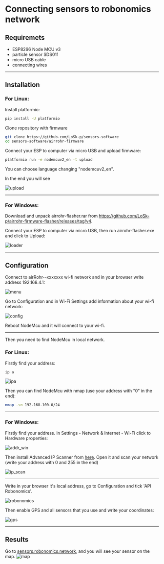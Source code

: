 # Connecting sensors to robonomics network
## Requiremets
* ESP8266 Node MCU v3
* particle sensor SDS011
* micro USB cable
* connecting wires
---
## Installation
### For Linux:
Install platformio:
```bash
pip install -U platformio
```
Clone ropository with firmware
```bash
git clone https://github.com/LoSk-p/sensors-software
cd sensors-software/airrohr-firmware
```
Connect your ESP to computer via micro USB and upload firmware:
```bash
platformio run -e nodemcuv2_en -t upload
```
You can choose language changing "nodemcuv2_en".

In the end you will see

![upload](https://github.com/LoSk-p/media/blob/master/esp/upload.jpg)

---
### For Windows:
Download and unpack airrohr-flasher.rar from https://github.com/LoSk-p/airrohr-firmware-flasher/releases/tag/v4.

Connect your ESP to computer via micro USB, then run airrohr-flasher.exe and click to Upload:

![loader](https://github.com/LoSk-p/media/blob/master/loader.PNG)

---
## Configuration
Connect to airRohr--xxxxxxx wi-fi network and in your browser write address 192.168.4.1:

![menu](https://github.com/LoSk-p/media/blob/master/esp/menu1.jpg)

Go to Configuration and in Wi-Fi Settings add information about your wi-fi network:

![config](https://github.com/LoSk-p/media/blob/master/esp/config.png)

Reboot NodeMcu and it will connect to your wi-fi.

---
Then you need to find NodeMcu in local network.
### For Linux:
Firstly find your address:
```bash
ip a
```

![ipa](https://github.com/LoSk-p/media/blob/master/esp/ipa.jpg)

Then you can find NodeMcu with nmap (use your address with "0" in the end):
```bash
nmap -sn 192.168.100.0/24
```

---
### For Windows:
Firstly find your address. In Settings - Network & Internet - Wi-Fi click to Hardware properties:

![addr_win](https://github.com/LoSk-p/media/blob/master/addr.PNG)

Then install Advanced IP Scanner from [here](https://www.advanced-ip-scanner.com/ru/). Open it and scan your network (write your address with 0 and 255 in the end)

![ip_scan](https://github.com/LoSk-p/media/blob/master/ipscan.PNG)

---

Write in your browser it's local address, go to Configuration and tick 'API Robonomics'. 

![robonomics](https://github.com/LoSk-p/media/blob/master/esp/APIrobonomics.jpg)

Then enable GPS and all sensors that you use and write your coordinates:

![gps](https://github.com/LoSk-p/media/blob/master/esp/gps.jpg)

---

## Results
Go to [sensors.robonomics.network](https://sensors.robonomics.network/#/), and you will see your sensor on the map.
![map](https://github.com/LoSk-p/media/blob/master/esp/map.jpg)

